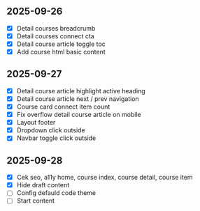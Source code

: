 ## 2025-09-26

- [x] Detail courses breadcrumb
- [x] Detail courses connect cta
- [x] Detail course article toggle toc
- [x] Add course html basic content

## 2025-09-27

- [x] Detail course article highlight active heading
- [x] Detail course article next / prev navigation
- [x] Course card connect item count
- [x] Fix overflow detail course article on mobile
- [x] Layout footer
- [x] Dropdown click outside
- [x] Navbar toggle click outside

## 2025-09-28

- [x] Cek seo, a11y home, course index, course detail, course item
- [x] Hide draft content
- [ ] Config defauld code theme
- [ ] Start content